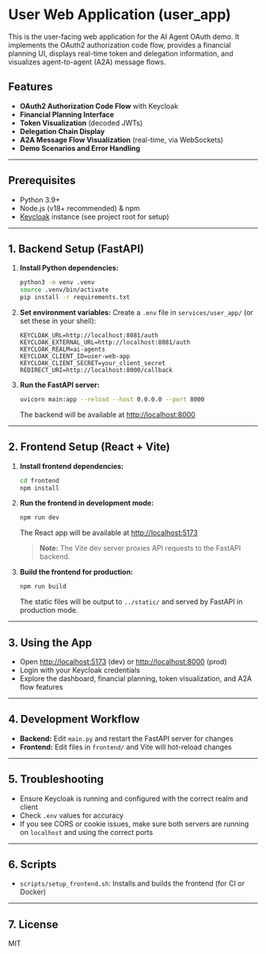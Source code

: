 # User Web Application (user_app)

This is the user-facing web application for the AI Agent OAuth demo. It implements the OAuth2 authorization code flow, provides a financial planning UI, displays real-time token and delegation information, and visualizes agent-to-agent (A2A) message flows.

## Features
- **OAuth2 Authorization Code Flow** with Keycloak
- **Financial Planning Interface**
- **Token Visualization** (decoded JWTs)
- **Delegation Chain Display**
- **A2A Message Flow Visualization** (real-time, via WebSockets)
- **Demo Scenarios and Error Handling**

---

## Prerequisites
- Python 3.9+
- Node.js (v18+ recommended) & npm
- [Keycloak](https://www.keycloak.org/) instance (see project root for setup)

---

## 1. Backend Setup (FastAPI)

1. **Install Python dependencies:**
   ```bash
   python3 -m venv .venv
   source .venv/bin/activate
   pip install -r requirements.txt
   ```

2. **Set environment variables:**
   Create a `.env` file in `services/user_app/` (or set these in your shell):
   ```env
   KEYCLOAK_URL=http://localhost:8081/auth
   KEYCLOAK_EXTERNAL_URL=http://localhost:8081/auth
   KEYCLOAK_REALM=ai-agents
   KEYCLOAK_CLIENT_ID=user-web-app
   KEYCLOAK_CLIENT_SECRET=your_client_secret
   REDIRECT_URI=http://localhost:8000/callback
   ```

3. **Run the FastAPI server:**
   ```bash
   uvicorn main:app --reload --host 0.0.0.0 --port 8000
   ```
   The backend will be available at [http://localhost:8000](http://localhost:8000)

---

## 2. Frontend Setup (React + Vite)

1. **Install frontend dependencies:**
   ```bash
   cd frontend
   npm install
   ```

2. **Run the frontend in development mode:**
   ```bash
   npm run dev
   ```
   The React app will be available at [http://localhost:5173](http://localhost:5173)

   > **Note:** The Vite dev server proxies API requests to the FastAPI backend.

3. **Build the frontend for production:**
   ```bash
   npm run build
   ```
   The static files will be output to `../static/` and served by FastAPI in production mode.

---

## 3. Using the App
- Open [http://localhost:5173](http://localhost:5173) (dev) or [http://localhost:8000](http://localhost:8000) (prod)
- Login with your Keycloak credentials
- Explore the dashboard, financial planning, token visualization, and A2A flow features

---

## 4. Development Workflow
- **Backend:** Edit `main.py` and restart the FastAPI server for changes
- **Frontend:** Edit files in `frontend/` and Vite will hot-reload changes

---

## 5. Troubleshooting
- Ensure Keycloak is running and configured with the correct realm and client
- Check `.env` values for accuracy
- If you see CORS or cookie issues, make sure both servers are running on `localhost` and using the correct ports

---

## 6. Scripts
- `scripts/setup_frontend.sh`: Installs and builds the frontend (for CI or Docker)

---

## 7. License
MIT 